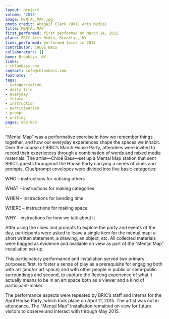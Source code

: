 ```yaml
---
layout: project
volume: '2015'
image: MENTAL_MAP.jpg
photo_credit: Abigail Clark (BRIC Arts Media)
title: MENTAL MAP
first_performed: first performed on March 14, 2015
place: BRIC Arts Media, Brooklyn, NY
times_performed: performed twice in 2015
contributor: CHLOË BASS
collaborators: []
home: Brooklyn, NY
links:
- chloebass.com
contact: info@chloebass.com
footnote: ''
tags:
- categorization
- daily life
- everyday
- future
- instruction
- participation
- prompt
- writing
pages: 062-063
---
```


“Mental Map” was a performative exercise in how we remember things together, and how our everyday experiences shape the spaces we inhabit. Over the course of BRIC’s March House Party, attendees were invited to record their experiences through a combination of words and mixed media materials. The artist—Chloë Bass—set up a Mental Map station that sent BRIC’s guests throughout the House Party carrying a series of clues and prompts. Clue/prompt envelopes were divided into five basic categories:

WHO – instructions for noticing others

WHAT – instructions for making categories

WHEN – instructions for bending time

WHERE – instructions for making space

WHY – instructions for how we talk about it

After using the clues and prompts to explore the party and events of the day, participants were asked to leave a single item for the mental map: a short written statement, a drawing, an object, etc. All collected materials were bagged as evidence and available on view as part of the “Mental Map” installation set-up.

This participatory performance and installation served two primary purposes: first, to foster a sense of play as a prerequisite for engaging both with art (and/or art space) and with other people in public or semi-public surroundings and second, to capture the fleeting experience of what it actually means to be in an art space both as a viewer and a kind of participant-maker.

The performance aspects were repeated by BRIC’s staff and interns for the April House Party, which took place on April 11, 2015. The artist was not in attendance. The “Mental Map” installation remained on view for future visitors to observe and interact with through May 2015.
